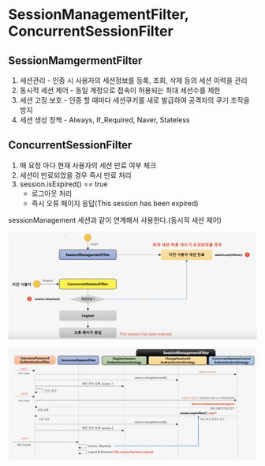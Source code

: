 # SessionManagementFilter, ConcurrentSessionFilter

## SessionMamgermentFilter

1. 세션관리 - 인증 시 사용자의 세션정보를 등록, 조회, 삭제 등의 세션 이력을 관리
2. 동시적 세션 제어 - 동일 계정으로 접속이 허용되는 최대 세션수를 제한
3. 세션 고정 보호 - 인증 할 때마다 세션쿠키를 새로 발급하여 공격자의 쿠기 조작을 방지
4. 세션 생성 정책 - Always, If\_Required, Naver, Stateless



## ConcurrentSessionFilter

1. 매 요청 마다 현재 사용자의 세션 만료 여부 체크
2. 세션이 만료되었을 경우 즉시 만료 처리
3. session.isExpired\(\) == true
   * 로그아웃 처리
   * 즉시 오류 페이지 응답\(This session has been expired\)

sessionManagement 세션과 같이 연계해서 사용한다.\(동시적 세션 제어\)

![](../../.gitbook/assets/2020-09-27-9.49.36.png)

![](../../.gitbook/assets/2020-09-27-9.54.08.png)

